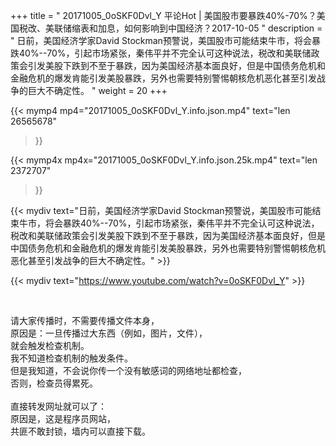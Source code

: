 +++
title = " 20171005_0oSKF0Dvl_Y 平论Hot | 美国股市要暴跌40%-70%？美国税改、美联储缩表和加息，如何影响到中国经济？2017-10-05 "
description = " 日前，美国经济学家David Stockman预警说，美国股市可能结束牛市，将会暴跌40%--70%，引起市场紧张，秦伟平并不完全认可这种说法，税改和美联储政策会引发美股下跌到不至于暴跌，因为美国经济基本面良好，但是中国债务危机和金融危机的爆发肯能引发美股暴跌，另外也需要特别警惕朝核危机恶化甚至引发战争的巨大不确定性。 "
weight = 20
+++

{{< mymp4 mp4="20171005_0oSKF0Dvl_Y.info.json.mp4" 
text="len 26565678"
>}}

{{< mymp4x  mp4x="20171005_0oSKF0Dvl_Y.info.json.25k.mp4"
text="len 2372707"
>}}


{{< mydiv text="日前，美国经济学家David Stockman预警说，美国股市可能结束牛市，将会暴跌40%--70%，引起市场紧张，秦伟平并不完全认可这种说法，税改和美联储政策会引发美股下跌到不至于暴跌，因为美国经济基本面良好，但是中国债务危机和金融危机的爆发肯能引发美股暴跌，另外也需要特别警惕朝核危机恶化甚至引发战争的巨大不确定性。" >}}
<br>

{{< mydiv text="https://www.youtube.com/watch?v=0oSKF0Dvl_Y" >}}


<br>

请大家传播时，不需要传播文件本身，<br>
原因是：一旦传播过大东西（例如，图片，文件），<br>
就会触发检查机制。<br>
我不知道检查机制的触发条件。<br>
但是我知道，不会说你传一个没有敏感词的网络地址都检查，<br>
否则，检查员得累死。<br><br>
直接转发网址就可以了：<br>
原因是，这是程序员网站，<br>
共匪不敢封锁，墙内可以直接下载。


